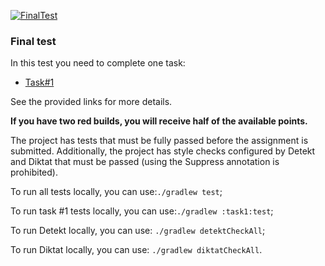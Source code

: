 [![FinalTest](https://github.com/cscenter/csc-kotlin-final-test/actions/workflows/FinalTest.yml/badge.svg)](https://github.com/cscenter/csc-kotlin-final-test/actions/workflows/FinalTest.yml)

### Final test

In this test you need to complete one task:
- [Task#1](./task1/README.md)

See the provided links for more details.

**If you have two red builds, you will receive half of the available points.**

The project has tests that must be fully passed before the assignment is submitted. Additionally, the project has style checks configured by Detekt and Diktat that must be passed (using the Suppress annotation is prohibited).

To run all tests locally, you can use:`./gradlew test`;

To run task #1 tests locally, you can use:`./gradlew :task1:test`;

To run Detekt locally, you can use: `./gradlew detektCheckAll`;

To run Diktat locally, you can use: `./gradlew diktatCheckAll`.
